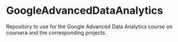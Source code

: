 # GoogleAdvancedDataAnalytics
Repository to use for the Google Advanced Data Analytics course on coursera and the corresponding projects.
